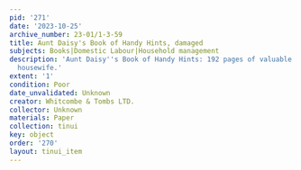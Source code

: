 ```yaml
---
pid: '271'
date: '2023-10-25'
archive_number: 23-01/1-3-59
title: Aunt Daisy's Book of Handy Hints, damaged
subjects: Books|Domestic Labour|Household management
description: 'Aunt Daisy''s Book of Handy Hints: 192 pages of valuable hints for the
  housewife.'
extent: '1'
condition: Poor
date_unvalidated: Unknown
creator: Whitcombe & Tombs LTD.
collector: Unknown
materials: Paper
collection: tinui
key: object
order: '270'
layout: tinui_item
---
```

